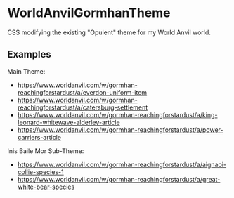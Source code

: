 # WorldAnvilGormhanTheme
CSS modifying the existing "Opulent" theme for my World Anvil world. 

## Examples

Main Theme:
- https://www.worldanvil.com/w/gormhan-reachingforstardust/a/everdon-uniform-item
- https://www.worldanvil.com/w/gormhan-reachingforstardust/a/catersburg-settlement
- https://www.worldanvil.com/w/gormhan-reachingforstardust/a/king-leonard-whitewave-alderley-article
- https://www.worldanvil.com/w/gormhan-reachingforstardust/a/power-carriers-article

Inis Baile Mor Sub-Theme: 
- https://www.worldanvil.com/w/gormhan-reachingforstardust/a/aignaoi-collie-species-1
- https://www.worldanvil.com/w/gormhan-reachingforstardust/a/great-white-bear-species
